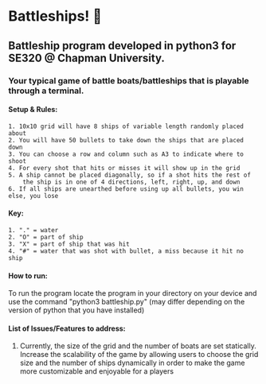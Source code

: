 # Battleships! 🚢
## Battleship program developed in python3 for SE320 @ Chapman University.
### Your typical game of battle boats/battleships that is playable through a terminal. 
#### Setup & Rules: 
    1. 10x10 grid will have 8 ships of variable length randomly placed about
    2. You will have 50 bullets to take down the ships that are placed down
    3. You can choose a row and column such as A3 to indicate where to shoot
    4. For every shot that hits or misses it will show up in the grid
    5. A ship cannot be placed diagonally, so if a shot hits the rest of
        the ship is in one of 4 directions, left, right, up, and down
    6. If all ships are unearthed before using up all bullets, you win else, you lose

#### Key:
    1. "." = water
    2. "O" = part of ship
    3. "X" = part of ship that was hit
    4. "#" = water that was shot with bullet, a miss because it hit no ship

#### How to run:    
To run the program locate the program in your directory on your device and use the command "python3 battleship.py" (may differ depending on the version of python that you have installed)


#### List of Issues/Features to address:
1. Currently, the size of the grid and the number of boats are set statically. Increase the scalability of the game by allowing users to choose the grid size and the number of ships dynamically in order to make the game more customizable and enjoyable for a players
